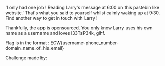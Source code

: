 'I only had one job ! Reading Larry's message at 6:00 on this pastebin like website.'
That's what you said to yourself whilst calmly waking up at 9:30. Find another way to get in touch with Larry !

Thankfully, the app is opensourced.
You only know Larry uses his own name as a username and loves l33TsP34k, glhf.

Flag is in the format : ECW{username-phone_number-domain_name_of_his_email}

Challenge made by:
